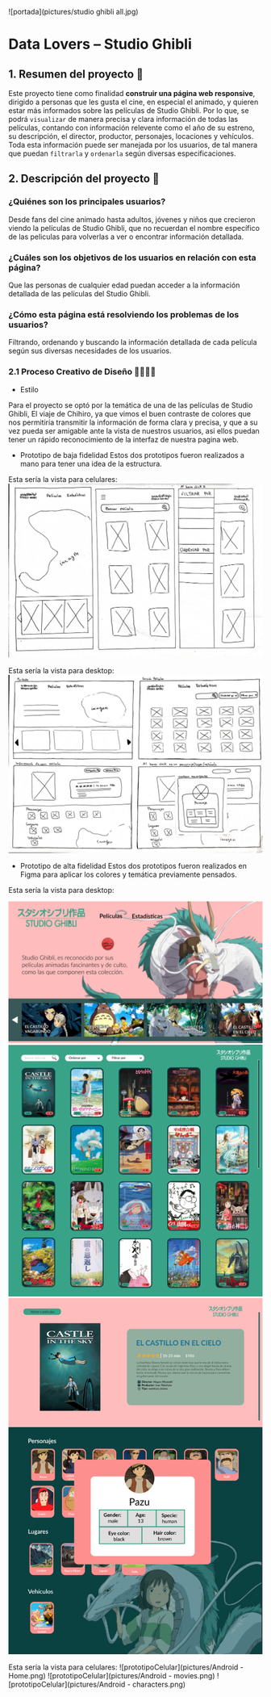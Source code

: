 ![portada](pictures/studio ghibli all.jpg)

# Data Lovers – Studio Ghibli

## 1. Resumen del proyecto 📝

Este proyecto tiene como finalidad **construir una página web responsive**, dirigido a personas que les gusta el cine, en especial el animado, y quieren estar más informados sobre las películas de Studio Ghibli. Por lo que, se podrá `visualizar` de manera precisa y clara información de todas las películas, contando con información relevente como el año de su estreno, su descripción, el director, productor, personajes, locaciones y vehículos. Toda esta información puede ser manejada por los usuarios, de tal manera que puedan `filtrarla` y `ordenarla` según diversas especificaciones.

## 2. Descripción del proyecto 📎

### ¿Quiénes son los principales usuarios?
Desde fans del cine animado hasta adultos, jóvenes y niños que crecieron viendo la películas de Studio Ghibli, que no recuerdan el nombre específico de las peliculas para volverlas a ver o encontrar información detallada.
### ¿Cuáles son los objetivos de los usuarios en relación con esta página?
Que las personas de cualquier edad puedan acceder a la información detallada de las películas del Studio Ghibli.
### ¿Cómo esta página está resolviendo los problemas de los usuarios?
Filtrando, ordenando y buscando la información detallada de cada película según sus diversas necesidades de los usuarios.

### 2.1 Proceso Creativo de Diseño 👩🏻‍🎨🎨

* Estilo

Para el proyecto se optó por la temática de una de las películas de Studio Ghibli, El viaje de Chihiro, ya que vimos el buen contraste de colores que nos permitiría transmitir la información de forma clara y precisa, y que a su vez pueda ser amigable ante la vista de nuestros usuarios, asi ellos puedan tener un rápido reconocimiento de la interfaz de nuestra pagina web.

* Prototipo de baja fidelidad
Estos dos prototipos fueron realizados a mano para tener una idea de la estructura.

Esta sería la vista para celulares:
![prototipo](pictures/prototipoCelular.jpg)

Esta sería la vista para desktop:
![prototipo](pictures/prototipoDataLovers.jpg)

* Prototipo de alta fidelidad
Estos dos prototipos fueron realizados en Figma para aplicar los colores y temática previamente pensados.

Esta sería la vista para desktop:

![prototipoDesktop](pictures/home.png)
![prototipoDesktop](pictures/movies.png)
![prototipoDesktop](pictures/characters.png)

Esta sería la vista para celulares:
![prototipoCelular](pictures/Android - Home.png)
![prototipoCelular](pictures/Android - movies.png)
![prototipoCelular](pictures/Android - characters.png)
